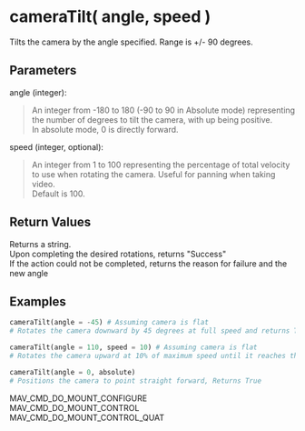 # cameraTilt( angle, speed <optional> )
Tilts the camera by the angle specified. Range is +/- 90 degrees.

## Parameters
angle (integer):  
> An integer from -180 to 180 (-90 to 90 in Absolute mode) representing the number of degrees to tilt the camera, with up being positive.  
> In absolute mode, 0 is directly forward.

speed (integer, optional):  
> An integer from 1 to 100 representing the percentage of total velocity to use when rotating the camera. Useful for panning when taking video.  
> Default is 100.

## Return Values
Returns a string.  
Upon completing the desired rotations, returns "Success"  
If the action could not be completed, returns the reason for failure and the new angle

## Examples
```py
cameraTilt(angle = -45) # Assuming camera is flat
# Rotates the camera downward by 45 degrees at full speed and returns True

cameraTilt(angle = 110, speed = 10) # Assuming camera is flat
# Rotates the camera upward at 10% of maximum speed until it reaches the limit of +90 degrees, Returns "Reached max angle. Angle=90"

cameraTilt(angle = 0, absolute)
# Positions the camera to point straight forward, Returns True
```

MAV_CMD_DO_MOUNT_CONFIGURE  
MAV_CMD_DO_MOUNT_CONTROL  
MAV_CMD_DO_MOUNT_CONTROL_QUAT 